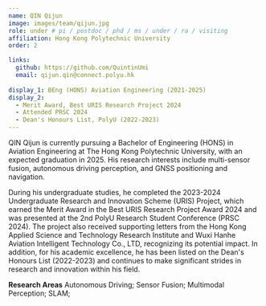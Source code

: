 ```yaml
---
name: QIN Qijun
image: images/team/qijun.jpg
role: under # pi / postdoc / phd / ms / under / ra / visiting
affiliation: Hong Kong Polytechnic University
order: 2

links:
  github: https://github.com/QuintinUmi
  email: qijun.qin@connect.polyu.hk
  
display_1: BEng (HONS) Aviation Engineering (2021-2025)
display_2: 
  - Merit Award, Best URIS Research Project 2024  
  - Attended PRSC 2024  
  - Dean's Honours List, PolyU (2022-2023)  
---
```


<!--  Add a short self introduction here -->
<!-- Like Research Areas -->

QIN Qijun is currently pursuing a Bachelor of Engineering (HONS) in Aviation Engineering at The Hong Kong Polytechnic University, with an expected graduation in 2025. His research interests include multi-sensor fusion, autonomous driving perception, and GNSS positioning and navigation.

During his undergraduate studies, he completed the 2023-2024 Undergraduate Research and Innovation Scheme (URIS) Project, which earned the Merit Award in the Best URIS Research Project Award 2024 and was presented at the 2nd PolyU Research Student Conference (PRSC 2024). The project also received supporting letters from the Hong Kong Applied Science and Technology Research Institute and Wuxi Hanhe Aviation Intelligent Technology Co., LTD, recognizing its potential impact. In addition, for his academic excellence, he has been listed on the Dean's Honours List (2022-2023) and continues to make significant strides in research and innovation within his field.

**Research Areas**
Autonomous Driving; Sensor Fusion; Multimodal Perception; SLAM;
